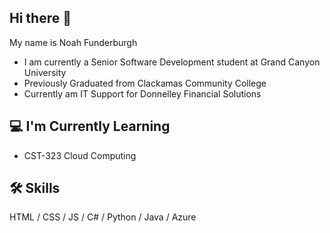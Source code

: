 ## Hi there 👋 
My name is Noah Funderburgh
- I am currently a Senior Software Development student at Grand Canyon University
- Previously Graduated from Clackamas Community College
- Currently am IT Support for Donnelley Financial Solutions

## 💻 I'm Currently Learning

- CST-323	Cloud Computing


##  🛠️ Skills
HTML / CSS / JS / C# / Python / Java / Azure



